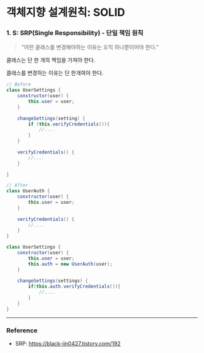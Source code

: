 # 객체지향 설계원칙: SOLID

### 1. S: SRP(Single Responsibility)  - 단일 책임 원칙

> "어떤 클래스를 변경해야하는 이유는 오직 하나뿐이어야 한다."

클래스는 단 한 개의 책임을 가져야 한다.

클래스를 변경하는 이유는 단 한개여야 한다.

```java
// Before
class UserSettings {
	constructor(user) {
        this.user = user;
    }
    
    changeSettings(setting) {
		if (this.verifyCredentials()){
            //....
        }
    }
    
    verifyCredentials() {
        //....
    }

}
```

```java
// After
class UserAuth {
	constructor(user) {
        this.user = user;
    }
    
    verifyCredentials() {
        //....
    }
}

class UserSettings {
	constructor(user) {
        this.user = user;
        this.auth = new UserAuth(user);
    }
    
    changeSettings(settings) {
        if(this.auth.verifyCredentials()){
            //....
        }
    }
}
```



---

### Reference

- SRP: https://black-jin0427.tistory.com/192